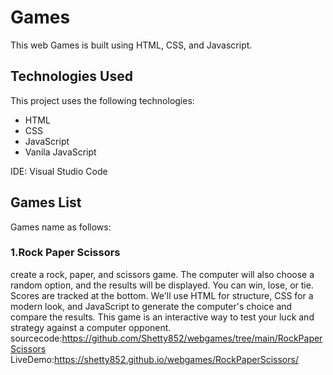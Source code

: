 # Games
 This web Games is built using HTML, CSS, and Javascript. 

## Technologies Used

This project uses the following technologies:

- HTML
- CSS
- JavaScript
- Vanila JavaScript

IDE: Visual Studio Code 

## Games List
 Games name as follows:

### 1.Rock Paper Scissors
  create a rock, paper, and scissors game. The computer will also choose a random option, and the results will be displayed. You can win, lose, or tie. Scores are tracked at the bottom. We'll use HTML for structure, CSS for a modern look, and JavaScript to generate the computer's choice and compare the results. This game is an interactive way to test your luck and strategy against a computer opponent.
sourcecode:https://github.com/Shetty852/webgames/tree/main/RockPaperScissors
LiveDemo:https://shetty852.github.io/webgames/RockPaperScissors/
